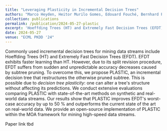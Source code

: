 ```yaml
---
title: "Leveraging Plasticity in Incremental Decision Trees"
authors: "Marco Heyden, Heitor Murilo Gomes, Edouard Fouché, Bernhard Pfahringer, Klemens Böhm"
collection: publications
permalink: /publication/2024-05-27-plastic
excerpt: 'Hoeffding Trees (HT) and Extremely Fast Decision Trees (EFDT) are popular for mining data streams, with EFDT offering faster learning but suffering from accuracy drops due to subtree pruning. To address this, we propose PLASTIC, an incremental decision tree that restructures pruned subtrees without impacting predictions, leveraging decision tree plasticity.'
date: 2024-05-27
venue: "ECML PKDD '24"
---
```

Commonly used incremental decision trees for mining data streams include Hoeffding Trees (HT) and Extremely Fast Decision Trees (EFDT). EFDT exhibits faster learning than HT. However, due to its split revision procedure, EFDT suffers from sudden and unpredictable accuracy decreases caused by subtree pruning. To overcome this, we propose PLASTIC, an incremental decision tree that restructures the otherwise pruned subtree. This is possible due to *decision tree plasticity*: one can alter a tree's structure without affecting its predictions.
We conduct extensive evaluations comparing PLASTIC with state-of-the-art methods on synthetic and real-world data streams.
Our results show that PLASTIC improves EFDT's worst-case accuracy by up to 50 % and outperforms the current state of the art on real-world data.
We provide an open-source implementation of PLASTIC within the MOA framework for mining high-speed data streams.

<a class="btn" style="text-decoration: none;" href="#" rel="permalink">Paper link tbd</a>